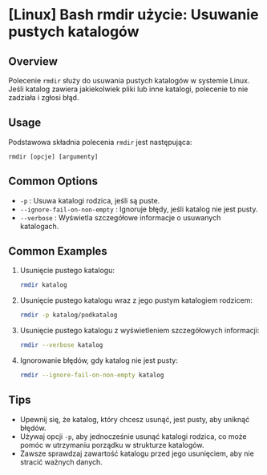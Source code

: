 # [Linux] Bash rmdir użycie: Usuwanie pustych katalogów

## Overview
Polecenie `rmdir` służy do usuwania pustych katalogów w systemie Linux. Jeśli katalog zawiera jakiekolwiek pliki lub inne katalogi, polecenie to nie zadziała i zgłosi błąd.

## Usage
Podstawowa składnia polecenia `rmdir` jest następująca:

```
rmdir [opcje] [argumenty]
```

## Common Options
- `-p` : Usuwa katalogi rodzica, jeśli są puste.
- `--ignore-fail-on-non-empty` : Ignoruje błędy, jeśli katalog nie jest pusty.
- `--verbose` : Wyświetla szczegółowe informacje o usuwanych katalogach.

## Common Examples
1. Usunięcie pustego katalogu:
   ```bash
   rmdir katalog
   ```

2. Usunięcie pustego katalogu wraz z jego pustym katalogiem rodzicem:
   ```bash
   rmdir -p katalog/podkatalog
   ```

3. Usunięcie pustego katalogu z wyświetleniem szczegółowych informacji:
   ```bash
   rmdir --verbose katalog
   ```

4. Ignorowanie błędów, gdy katalog nie jest pusty:
   ```bash
   rmdir --ignore-fail-on-non-empty katalog
   ```

## Tips
- Upewnij się, że katalog, który chcesz usunąć, jest pusty, aby uniknąć błędów.
- Używaj opcji `-p`, aby jednocześnie usunąć katalogi rodzica, co może pomóc w utrzymaniu porządku w strukturze katalogów.
- Zawsze sprawdzaj zawartość katalogu przed jego usunięciem, aby nie stracić ważnych danych.